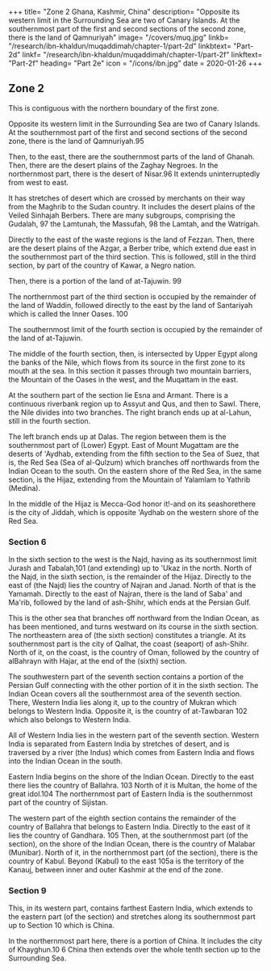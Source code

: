 +++
title= "Zone 2 Ghana, Kashmir, China"
description= "Opposite its western limit in the Surrounding Sea are two of Canary Islands. At the southernmost part of the first and second sections of the second zone, there is the land of Qamnuriyah"
image= "/covers/muq.jpg"
linkb= "/research/ibn-khaldun/muqaddimah/chapter-1/part-2d"
linkbtext= "Part-2d"
linkf= "/research/ibn-khaldun/muqaddimah/chapter-1/part-2f"
linkftext= "Part-2f"
heading= "Part 2e"
icon = "/icons/ibn.jpg"
date = 2020-01-26
+++

## Zone 2

This is contiguous with the northern boundary of the first zone.

Opposite its western limit in the Surrounding Sea are two of Canary Islands. At the southernmost part of the first and second sections of the second zone, there is the land of Qamnuriyah.95 

Then, to the east, there are the southernmost parts of the land of Ghanah. Then, there are the desert plains of the Zaghay Negroes. In the northernmost part, there is the desert of Nisar.96 It extends uninterruptedly from west to east. 

It has stretches of desert which are crossed by merchants on their way from the Maghrib to the Sudan country. It includes the desert plains of the Veiled Sinhajah Berbers. There are many subgroups, comprising the Gudalah, 97 the Lamtunah, the Massufah, 98 the Lamtah, and the Watrigah. 

Directly to the east of the waste regions is the land of Fezzan. Then, there are the desert plains of the Azgar, a Berber tribe, which extend due east in the southernmost part of the third section. This is followed, still in the third section, by part of the country of Kawar, a Negro nation. 

Then, there is a portion of the land of at-Tajuwin. 99

The northernmost part of the third section is occupied by the remainder of the land of Waddin, followed directly to the east by the land of Santariyah which is called the Inner Oases. 100

The southernmost limit of the fourth section is occupied by the remainder of the land of at-Tajuwin.

The middle of the fourth section, then, is intersected by Upper Egypt along the banks of the Nile, which flows from its source in the first zone to its mouth at the sea. In this section it passes through two mountain barriers, the Mountain of the Oases in the west, and the Muqattam in the east. 

At the southern part of the section lie Esna and Armant. There is a continuous riverbank region up to Assyut and Qus, and then to Sawl. There, the Nile divides into two branches. The right branch ends up at al-Lahun, still in the fourth section. 

The left branch ends up at Dalas. The region between them is the southernmost part of (Lower) Egypt. East of Mount Mugattam are the deserts of 'Aydhab, extending from the fifth section to the Sea of Suez, that is, the Red Sea (Sea of al-Qulzum) which branches off northwards from the Indian Ocean to the south. On the eastern shore of the Red Sea, in the same section, is the Hijaz, extending from the Mountain of Yalamlam to Yathrib (Medina). 

In the middle of the Hijaz is Mecca-God honor it!-and on its seashorethere is the city of Jiddah, which is opposite 'Aydhab on the western shore of the Red Sea.


### Section 6

In the sixth section to the west is the Najd, having as its southernmost limit Jurash and Tabalah,101 (and extending) up to 'Ukaz in the north. North of the Najd, in the sixth section, is the remainder of the Hijaz. Directly to the east of (the Najd) lies the country of Najran and Janad. North of that is the Yamamah. Directly to the east of Najran, there is the land of Saba' and Ma'rib, followed by the land of ash-Shihr, which ends at the Persian Gulf. 

This is the other sea that branches off northward from the Indian Ocean, as has been mentioned, and turns westward on its course in the sixth section. The northeastern area of (the sixth section) constitutes a triangle. At its southernmost part is the city of Qalhat, the coast (seaport) of ash-Shihr. North of it, on the coast, is the country of Oman, followed by
the country of alBahrayn with Hajar, at the end of the (sixth) section.

The southwestern part of the seventh section contains a portion of the Persian Gulf connecting with the other portion of it in the sixth section. The Indian Ocean covers all the southernmost area of the seventh section. There, Western India lies along it, up to the country of Mukran which belongs to Western India. Opposite it, is the country of at-Tawbaran 102 which also belongs to Western India. 

All of Western India lies in the western part of the seventh section. Western India is separated from Eastern India by stretches of desert, and is traversed by a river (the Indus) which comes from Eastern India and flows into the Indian Ocean in the south. 

Eastern India begins on the shore of the Indian Ocean. Directly to the east there lies the country of Ballahra. 103 North of it is Multan, the home of the great idol.104 The northernmost part of Eastern India is the southernmost part of the country of Sijistan. 

The western part of the eighth section contains the remainder of the country of Ballahra that belongs to Eastern India. Directly to the east of it lies the country of Gandhara. 105 Then, at the southernmost part (of the section), on the shore of the Indian Ocean, there is the country of Malabar (Munibar). North of it, in the northernmost part (of the section), there is the country of Kabul. Beyond (Kabul) to the east 105a is the territory of the Kanauj, between inner and outer Kashmir at the end of the zone. 

### Section 9

This, in its western part, contains farthest Eastern India, which extends to the eastern part (of the section) and stretches along its southernmost part up to Section 10 which is China. 

In the northernmost part here, there is a portion of China. It includes the city of Khayghun.10 6 China then extends over the whole tenth section up to the Surrounding Sea.
